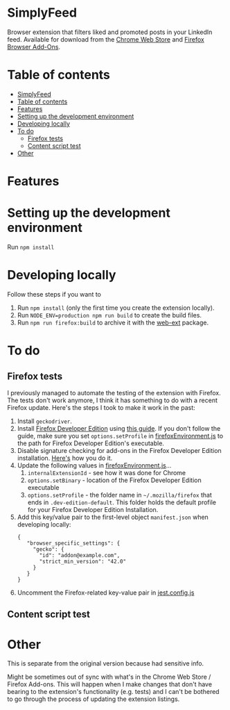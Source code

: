 # SimplyFeed

Browser extension that filters liked and promoted posts in your LinkedIn feed. Available for download from the [Chrome Web Store](https://chrome.google.com/webstore/detail/simplyfeed-linkedin-feed/hpjgkdecioodgjhhdoagefbbdlljkpic) and [Firefox Browser Add-Ons](https://addons.mozilla.org/en-GB/firefox/addon/simplyfeed-linkedin-filter/).

# Table of contents

- [SimplyFeed](#simplyfeed)
- [Table of contents](#table-of-contents)
- [Features](#features)
- [Setting up the development environment](#setting-up-the-development-environment)
- [Developing locally](#developing-locally)
- [To do](#to-do)
  - [Firefox tests](#firefox-tests)
  - [Content script test](#content-script-test)
- [Other](#other)

# Features

# Setting up the development environment

Run `npm install`

# Developing locally

Follow these steps if you want to

1. Run `npm install` (only the first time you create the extension locally).
2. Run `NODE_ENV=production npm run build` to create the build files.
3. Run `npm run firefox:build` to archive it with the [web-ext](https://www.npmjs.com/package/web-ext) package.

# To do

## Firefox tests

I previously managed to automate the testing of the extension with Firefox. The tests don't work anymore, I think it has something to do with a recent Firefox update. Here's the steps I took to make it work in the past:

1. Install `geckodriver`.
2. Install [Firefox Developer Edition](https://www.mozilla.org/en-US/firefox/developer/) using [this guide](https://medium.com/@js_debugger/how-to-install-firefox-developer-edition-on-ubuntu-1c7f5f2b6883). If you don't follow the guide, make sure you set `options.setProfile` in [firefoxEnvironment.js](test/jest-selenium/setup/firefoxEnvironment.js) to the path for Firefox Developer Edition's executable.
3. Disable signature checking for add-ons in the Firefox Developer Edition installation. [Here's](https://stackoverflow.com/a/31952728) how you do it.
4. Update the following values in [firefoxEnvironment.js](test/jest-selenium/setup/firefoxEnvironment.js)...
   1. `internalExtensionId` - see how it was done for Chrome
   2. `options.setBinary` - location of the Firefox Developer Edition executable
   3. `options.setProfile` - the folder name in `~/.mozilla/firefox` that ends in `.dev-edition-default`. This folder holds the default profile for your Firefox Developer Edition Installation.
5. Add this key/value pair to the first-level object `manifest.json` when developing locally:
   ```
   {
      "browser_specific_settings": {
        "gecko": {
          "id": "addon@example.com",
          "strict_min_version": "42.0"
        }
      }
   }
   ```
6. Uncomment the Firefox-related key-value pair in [jest.config.js](jest.config.js)

## Content script test

# Other

This is separate from the original version because had sensitive info.

Might be sometimes out of sync with what's in the Chrome Web Store / Firefox Add-ons. This will happen when I make changes that don't have bearing to the extension's functionality (e.g. tests) and I can't be bothered to go through the process of updating the extension listings.
